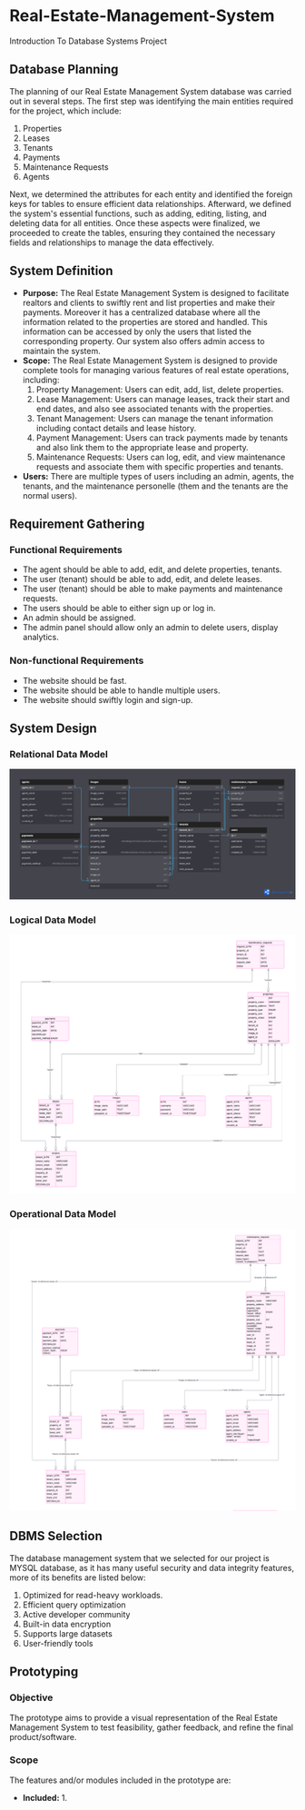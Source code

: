 # Real-Estate-Management-System
Introduction To Database Systems Project

## Database Planning
The planning of our Real Estate Management System database was carried out in several steps. The first step was identifying the main entities required for the project, which include: 
1.	Properties
2.	Leases
3.	Tenants
4.	Payments
5.	Maintenance Requests
6.	Agents

Next, we determined the attributes for each entity and identified the foreign keys for tables to ensure efficient data relationships. Afterward, we defined the system's essential functions, such as adding, editing, listing, and deleting data for all entities. Once these aspects were finalized, we proceeded to create the tables, ensuring they contained the necessary fields and relationships to manage the data effectively.

## System Definition
  - **Purpose:** The Real Estate Management System is designed to facilitate realtors and clients to swiftly rent and list properties and make their payments. Moreover it has a centralized database where all the                     information related to the properties are stored and handled. This information can be accessed by only the users that listed the corresponding property. Our system also offers admin access to                        maintain the system.
  - **Scope:** The Real Estate Management System is designed to provide complete tools for managing various features of real estate operations, including:
      1. Property Management: Users can edit, add, list, delete properties.
      2. Lease Management: Users can manage leases, track their start and end dates, and also see associated tenants with the properties.
      3. Tenant Management: Users can manage the tenant information including contact details and lease history.
      4. Payment Management: Users can track payments made by tenants and also link them to the appropriate lease and property.
      5. Maintenance Requests: Users can log, edit, and view maintenance requests and associate them with specific properties and tenants.
  - **Users:** There are multiple types of users including an admin, agents, the tenants, and the maintenance personelle (them and the tenants are the normal users).

## Requirement Gathering
### Functional Requirements
  - The agent should be able to add, edit, and delete properties, tenants.
  - The user (tenant) should be able to add, edit, and delete leases.
  - The user (tenant) should be able to make payments and maintenance requests.
  - The users should be able to either sign up or log in.
  - An admin should be assigned.
  - The admin panel should allow only an admin to delete users, display analytics.

### Non-functional Requirements
  - The website should be fast.
  - The website should be able to handle multiple users.
  - The website should swiftly login and sign-up.

## System Design
### Relational Data Model
![Relational Data Model](https://github.com/Fasih-131/Real-Estate-Management-System/blob/main/Real%20Estate%20Management%20System%20(1).png)

### Logical Data Model
![Logical Data Model](https://github.com/Fasih-131/Real-Estate-Management-System/blob/main/logical_data_model.PNG)

### Operational Data Model
![Operational Data Model](https://github.com/Fasih-131/Real-Estate-Management-System/blob/main/operational_data_model.PNG)

## DBMS Selection
The database management system that we selected for our project is MYSQL database, as it has many useful security and data integrity features, more of its benefits are listed below:
  1. Optimized for read-heavy workloads.
  2. Efficient query optimization
  3. Active developer community
  4. Built-in data encryption
  5. Supports large datasets
  6. User-friendly tools

## Prototyping
### Objective
The prototype aims to provide a visual representation of the Real Estate Management System to test feasibility, gather feedback, and refine the final product/software.

### Scope
The features and/or modules included in the prototype are:
- **Included:**
  1.
